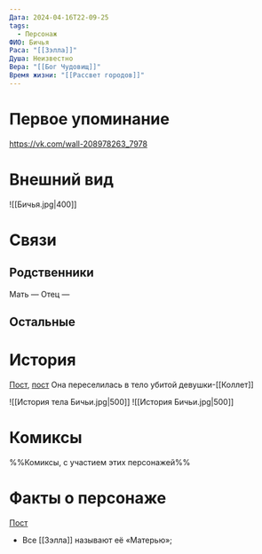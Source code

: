 ```yaml
---
Дата: 2024-04-16T22-09-25
tags:
  - Персонаж
ФИО: Бичья
Раса: "[[Зэлла]]"
Душа: Неизвестно
Вера: "[[Бог Чудовищ]]"
Время жизни: "[[Рассвет городов]]"
---
```

# Первое упоминание
https://vk.com/wall-208978263_7978
# Внешний вид
![[Бичья.jpg|400]]
# Связи
## Родственники
Мать —
Отец — 
## Остальные 

# История
[Пост](https://vk.com/wall-208978263_14454), [пост](https://vk.com/wall-159799193_20465)
Она переселилась в тело убитой девушки-[[Коллет]]

![[История тела Бичьи.jpg|500]] ![[История Бичьи.jpg|500]]
# Комиксы
%%Комиксы, с участием этих персонажей%%
# Факты о персонаже
[Пост](https://vk.com/wall-208978263_7978)
- Все [[Зэлла]] называют её «Матерью»;
